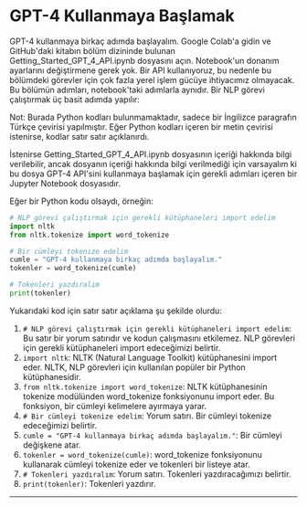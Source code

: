 # GPT-4 Kullanmaya Başlamak

GPT-4 kullanmaya birkaç adımda başlayalım. Google Colab'a gidin ve GitHub'daki kitabın bölüm dizininde bulunan Getting_Started_GPT_4_API.ipynb dosyasını açın. Notebook'un donanım ayarlarını değiştirmene gerek yok. Bir API kullanıyoruz, bu nedenle bu bölümdeki görevler için çok fazla yerel işlem gücüye ihtiyacımız olmayacak. Bu bölümün adımları, notebook'taki adımlarla aynıdır. Bir NLP görevi çalıştırmak üç basit adımda yapılır:

Not: Burada Python kodları bulunmamaktadır, sadece bir İngilizce paragrafın Türkçe çevirisi yapılmıştır. Eğer Python kodları içeren bir metin çevirisi istenirse, kodlar satır satır açıklanırdı. 

İstenirse Getting_Started_GPT_4_API.ipynb dosyasının içeriği hakkında bilgi verilebilir, ancak dosyanın içeriği hakkında bilgi verilmediği için varsayalım ki bu dosya GPT-4 API'sini kullanmaya başlamak için gerekli adımları içeren bir Jupyter Notebook dosyasıdır. 

Eğer bir Python kodu olsaydı, örneğin:
```python
# NLP görevi çalıştırmak için gerekli kütüphaneleri import edelim
import nltk
from nltk.tokenize import word_tokenize

# Bir cümleyi tokenize edelim
cumle = "GPT-4 kullanmaya birkaç adımda başlayalım."
tokenler = word_tokenize(cumle)

# Tokenleri yazdıralım
print(tokenler)
```
Yukarıdaki kod için satır satır açıklama şu şekilde olurdu:
1. `# NLP görevi çalıştırmak için gerekli kütüphaneleri import edelim`: Bu satır bir yorum satırıdır ve kodun çalışmasını etkilemez. NLP görevleri için gerekli kütüphaneleri import edeceğimizi belirtir.
2. `import nltk`: NLTK (Natural Language Toolkit) kütüphanesini import eder. NLTK, NLP görevleri için kullanılan popüler bir Python kütüphanesidir.
3. `from nltk.tokenize import word_tokenize`: NLTK kütüphanesinin tokenize modülünden word_tokenize fonksiyonunu import eder. Bu fonksiyon, bir cümleyi kelimelere ayırmaya yarar.
4. `# Bir cümleyi tokenize edelim`: Yorum satırı. Bir cümleyi tokenize edeceğimizi belirtir.
5. `cumle = "GPT-4 kullanmaya birkaç adımda başlayalım."`: Bir cümleyi değişkene atar.
6. `tokenler = word_tokenize(cumle)`: word_tokenize fonksiyonunu kullanarak cümleyi tokenize eder ve tokenleri bir listeye atar.
7. `# Tokenleri yazdıralım`: Yorum satırı. Tokenleri yazdıracağımızı belirtir.
8. `print(tokenler)`: Tokenleri yazdırır.

---

